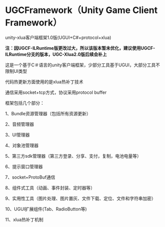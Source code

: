 # UGCFramework（Unity Game Client Framework）
unity-xlua客户端框架1.0版(UGUI+C#+protocol+xlua)</p>
<b>注：因UGCF-ILRuntime版更改过大，所以该版本暂未优化，建议使用UGCF-ILRuntime分支的版本，UGC-Xlua2.0版后续会补上</b></p>

这是一个基于C＃语言的unity客户端框架，少部分工具基于UGUI，大部分工具不限制UI类型</p>
代码热更新方面使用的是xlua热补丁技术</p>
通信采用socket+tcp方式，协议采用protocol buffer</p>

框架包括几个部分：</p>
  1、Bundle资源管理器（包括所有资源更新）</p>
  2、音频管理器</p>
  3、UI管理器</p>
  4、对象池管理器</p>
  5、第三方sdk管理器（第三方登录、分享、支付，复制，电池电量等）</p>
  6、提示窗口管理器</p>
  7、socket+ProtoBuf通信</p>
  8、组件式工具（动画、事件封装、定时器等）</p>
  9、实用性工具（图片处理、图片置灰、文件下载、定位、文件和字符串加密）</p>
  10、UGUI扩展组件(Tab、RadioButton等)</p>
  11、xlua热补丁机制</p>
